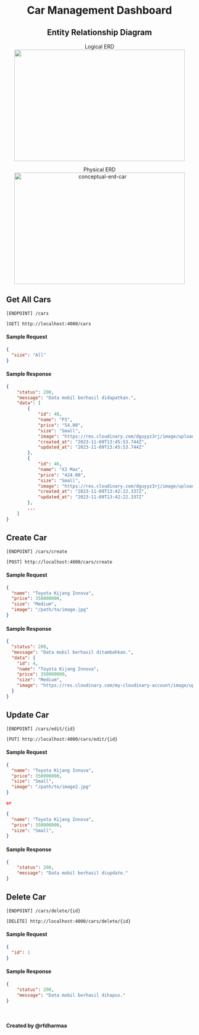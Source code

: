 <h1 align="center">Car Management Dashboard</h1>

<h2 align="center">Entity Relationship Diagram</h2>
<p align="center">
  Logical ERD
  <img width="460" height="300" src="https://i.ibb.co/QDqdBrg/logical-erd-car.png">
</p>
<p align="center">
  Physical ERD
  <img width="460" height="300" src="https://i.ibb.co/sVRb2Hb/conceptual-erd-car.jpg" alt="conceptual-erd-car">
</p>

## Get All Cars
```[ENDPOINT] /cars```
```url
[GET] http://localhost:4000/cars
```
#### Sample Request
```json
{
  "size": "All"
}
```
#### Sample Response
```json
{
    "status": 200,
    "message": "Data mobil berhasil didapatkan.",
    "data": [
        {
            "id": 48,
            "name": "P3",
            "price": "54.00",
            "size": "Small",
            "image": "https://res.cloudinary.com/dguyyz3rj/image/upload/v1699537564/y9gy9rtq1iz7wuqsqymq.png",
            "created_at": "2023-11-09T13:45:53.744Z",
            "updated_at": "2023-11-09T13:45:53.744Z"
        },
        {
            "id": 46,
            "name": "X3 Max",
            "price": "424.00",
            "size": "Small",
            "image": "https://res.cloudinary.com/dguyyz3rj/image/upload/v1699537353/b4a2ymovagqllxxotg9e.png",
            "created_at": "2023-11-09T13:42:22.337Z",
            "updated_at": "2023-11-09T13:42:22.337Z"
        },
        ...
    ]
}
```

## Create Car
```[ENDPOINT] /cars/create```
```url
[POST] http://localhost:4000/cars/create
```

#### Sample Request
```json
{
  "name": "Toyota Kijang Innova",
  "price": 350000000,
  "size": "Medium",
  "image": "/path/to/image.jpg"
}
```

#### Sample Response
```json
{
  "status": 200,
  "message": "Data mobil berhasil ditambahkan.",
  "data": {
    "id": 4,
    "name": "Toyota Kijang Innova",
    "price": 350000000,
    "size": "Medium",
    "image": "https://res.cloudinary.com/my-cloudinary-account/image/upload/secure_url/my-image.jpg"
  }
}
```

## Update Car
```[ENDPOINT] /cars/edit/{id}```
```url
[PUT] http://localhost:4000/cars/edit/{id}
```

#### Sample Request
```json
{
  "name": "Toyota Kijang Innova",
  "price": 350000000,
  "size": "Small",
  "image": "/path/to/image2.jpg"
}

or

{
  "name": "Toyota Kijang Innova",
  "price": 350000000,
  "size": "Small",
}
```


#### Sample Response
```json
{
    "status": 200,
    "message": "Data mobil berhasil diupdate."
}
```

## Delete Car
```[ENDPOINT] /cars/delete/{id}```
```url
[DELETE] http://localhost:4000/cars/delete/{id}
```

#### Sample Request
```json
{
  "id": 1
}
```

#### Sample Response
```json
{
    "status": 200,
    "message": "Data mobil berhasil dihapus."
}
```

<br/>

#### Created by @rfdharmaa
